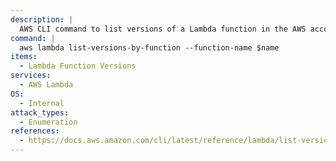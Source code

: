 ```yaml
---
description: |
  AWS CLI command to list versions of a Lambda function in the AWS account.
command: |
  aws lambda list-versions-by-function --function-name $name
items:
  - Lambda Function Versions
services:
  - AWS Lambda
OS:
  - Internal
attack_types:
  - Enumeration
references:
  - https://docs.aws.amazon.com/cli/latest/reference/lambda/list-versions-by-function.html
---
```


